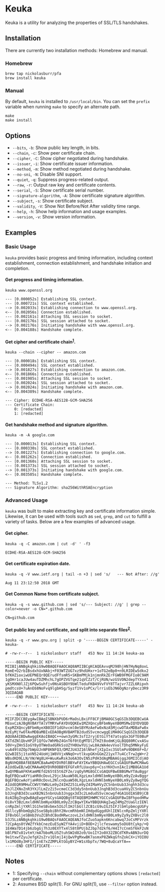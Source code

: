 # Keuka

Keuka is a utility for analyzing the properties of SSL/TLS handshakes.

## Installation

There are currently two installation methods: Homebrew and manual.

### Homebrew

```shell
brew tap nickolasburr/pfa
brew install keuka
```

### Manual

By default, `keuka` is installed to `/usr/local/bin`. You can set the `prefix` variable when running `make` to specify an alternate path.

```shell
make
make install
```

## Options

+ `--bits`, `-b`: Show public key length, in bits.
+ `--chain`, `-c`: Show peer certificate chain.
+ `--cipher`, `-C`: Show cipher negotiated during handshake.
+ `--issuer`, `-i`: Show certificate issuer information.
+ `--method`, `-m`: Show method negotiated during handshake.
+ `--no-sni`, `-N`: Disable SNI support.
+ `--quiet`, `-q`: Suppress progress-related output.
+ `--raw`, `-r`: Output raw key and certificate contents.
+ `--serial`, `-S`: Show certificate serial number.
+ `--signature-algorithm`, `-A`: Show certificate signature algorithm.
+ `--subject`, `-s`: Show certificate subject.
+ `--validity`, `-V`: Show Not Before/Not After validity time range.
+ `--help`, `-h`: Show help information and usage examples.
+ `--version`, `-v`: Show version information.

## Examples

### Basic Usage

`keuka` provides basic progress and timing information, including context
establishment, connection establishment, and handshake initiation and completion.

#### Get progress and timing information.

`keuka www.openssl.org`

```
--- [0.000052s] Establishing SSL context.
--- [0.000721s] SSL context established.
--> [0.002033s] Establishing connection to www.openssl.org.
<-- [0.002056s] Connection established.
--- [0.002161s] Attaching SSL session to socket.
--- [0.002176s] SSL session attached to socket.
--> [0.002176s] Initiating handshake with www.openssl.org.
<-- [0.004188s] Handshake complete.
```

#### Get cipher and certificate chain<sup>[1](#chain)</sup>.

`keuka --chain --cipher -- amazon.com`

```
--- [0.000018s] Establishing SSL context.
--- [0.000494s] SSL context established.
--> [0.001827s] Establishing connection to amazon.com.
<-- [0.001866s] Connection established.
--- [0.001985s] Attaching SSL session to socket.
--- [0.002024s] SSL session attached to socket.
--> [0.002024s] Initiating handshake with amazon.com.
<-- [0.004389s] Handshake complete.

--- Cipher: ECDHE-RSA-AES128-GCM-SHA256
--- Certificate Chain:
    0: [redacted]
    1: [redacted]
```

#### Get handshake method and signature algorithm.

`keuka -m -A google.com`

```
--- [0.000013s] Establishing SSL context.
--- [0.000330s] SSL context established.
--> [0.001227s] Establishing connection to google.com.
<-- [0.001262s] Connection established.
--- [0.001360s] Attaching SSL session to socket.
--- [0.001373s] SSL session attached to socket.
--> [0.001373s] Initiating handshake with google.com.
<-- [0.003505s] Handshake complete.

--- Method: TLSv1.2
--- Signature Algorithm: sha256WithRSAEncryption
```

### Advanced Usage

`keuka` was built to make extracting key and certificate information simple.
Likewise, it can be used with tools such as `sed`, `grep`, and `cut` to fulfill
a variety of tasks. Below are a few examples of advanced usage.

#### Get cipher.

`keuka -q -C amazon.com | cut -d' ' -f3`

```
ECDHE-RSA-AES128-GCM-SHA256
```

#### Get certificate expiration date.

`keuka -q -V www.ietf.org | tail -n +3 | sed 's/   --- Not After: //g'`

```
Aug 11 23:12:50 2018 GMT
```

#### Get Common Name from certificate subject.

`keuka -q -s www.github.com | sed 's/--- Subject: //g' | grep --color=never -o CN=*.github.com`

```
CN=github.com
```

#### Get public key and certificate, and split into separate files<sup>[2](#split)</sup>.

`keuka -q -r www.gnu.org | split -p '-----BEGIN CERTIFICATE-----' - keuka-`

```
# -rw-r--r--  1 nickolasburr staff   453 Nov 11 14:24 keuka-aa

-----BEGIN PUBLIC KEY-----
MIIBIjANBgkqhkiG9w0BAQEFAAOCAQ8AMIIBCgKCAQEAvvqMJ98hjHN7HyNq8oxL
RomE+O2rbIBsdxhUxNAbj+F03WTZUG7xz9hdUHxr+1oTG2eBp0+n9LRIDEw5dkx2
bfKHZioxiwUEPNEQr8QErudFfsmR5+SKBmPMjk1njmnRkZErFGWB9FMGFIo8C9AM
1gOHr1caJUw4auTDZMhchL7gOPZVGTqe21qVCZzT/CjRUN/wzGSVON2depTYXn41
yKSMXN0lJZj6PQwSuhfjv0NsASBOY9bWlTeduFKB49VvFVY8TTajvr7ZZL6Ripxh
pmdtcsU+7uAnE68NoFvq9lgbHSg/Syzf1Vv1oPCx/lrrisEbJN6OgNzryDecz3R9
3QIDAQAB
-----END PUBLIC KEY-----
```

```
# -rw-r--r--  1 nickolasburr staff   453 Nov 11 14:24 keuka-ab

-----BEGIN CERTIFICATE-----
MIIFZDCCBEygAwIBAgISBNXbPUD6rMaOsLBxiFF8CFjBMA0GCSqGSIb3DQEBCwUA
MEoxCzAJBgNVBAYTAlVTMRYwFAYDVQQKEw1MZXQncyBFbmNyeXB0MSMwIQYDVQQD
ExpMZXQncyBFbmNyeXB0IEF1dGhvcml0eSBYMzAeFw0xNzA5MjcwOTAxMDBaFw0x
NzEyMjYwOTAxMDBaMBIxEDAOBgNVBAMTB2dudS5vcmcwggEiMA0GCSqGSIb3DQEB
AQUAA4IBDwAwggEKAoIBAQC++own3yGMc3sfI2ryjEtGiYT47atsgGx3GFTE0BuP
4XTdZNlQbvHP2F1QfGv7WhMbZ4GnT6f0tEgMTDl2THZt8odmKjGLBQQ80RCvxASu
50V+yZHn5IoGY8yOTWeOadGRkSsUZYH0UwYUijwL0AzWA4evVxolTDhq5MNkyFyE
vuA49lUZOp7bWpUJnNP8KNFQ3/DMZJU43Z16lNhefjXIpIxc3SUlmPo9DBK6F+O/
Q2wBIE5j1taVN524UoHj1W8VVjxNNqO+vtlkvpGKnGGmZ21yxT7u4CcTrw2gW+r2
WBsdKD9LLN/VW/Wg8LH+WuuKwRsk3o6A3OvIN5zPdH3dAgMBAAGjggJ6MIICdjAO
BgNVHQ8BAf8EBAMCBaAwHQYDVR0lBBYwFAYIKwYBBQUHAwEGCCsGAQUFBwMCMAwG
A1UdEwEB/wQCMAAwHQYDVR0OBBYEFGFxRfLUavp6y+CssYKH3vnIAcIiMB8GA1Ud
IwQYMBaAFKhKamMEfd265tE5t6ZFZe/zqOyhMG8GCCsGAQUFBwEBBGMwYTAuBggr
BgEFBQcwAYYiaHR0cDovL29jc3AuaW50LXgzLmxldHNlbmNyeXB0Lm9yZzAvBggr
BgEFBQcwAoYjaHR0cDovL2NlcnQuaW50LXgzLmxldHNlbmNyeXB0Lm9yZy8wgYQG
A1UdEQR9MHuCCWVtYWNzLm9yZ4IHZ251Lm9yZ4IMaHVyZC5nbnUub3Jnghh3d3cu
ZnJlZXNvZnR3YXJlLmZzZi5vcmeCC3d3dy5nbnUub3JnghB3d3cuaHVyZC5nbnUu
b3JnghB3d3cuaXB2Ni5nbnUub3Jnggx3d3c2LmdudS5vcmcwgf4GA1UdIASB9jCB
8zAIBgZngQwBAgEwgeYGCysGAQQBgt8TAQEBMIHWMCYGCCsGAQUFBwIBFhpodHRw
Oi8vY3BzLmxldHNlbmNyeXB0Lm9yZzCBqwYIKwYBBQUHAgIwgZ4MgZtUaGlzIENl
cnRpZmljYXRlIG1heSBvbmx5IGJlIHJlbGllZCB1cG9uIGJ5IFJlbHlpbmcgUGFy
dGllcyBhbmQgb25seSBpbiBhY2NvcmRhbmNlIHdpdGggdGhlIENlcnRpZmljYXRl
IFBvbGljeSBmb3VuZCBhdCBodHRwczovL2xldHNlbmNyeXB0Lm9yZy9yZXBvc2l0
b3J5LzANBgkqhkiG9w0BAQsFAAOCAQEANJfoCZuo5apkn6Kncabwq7JoCsMFVrzk
72CpAqs8tVWZfYkbCnezEuESyWZfYA4vjiD+BOD+2jlcfeswamy5oDU8tCykp/+Q
1E4Wa7D14jb6zbgGj7h3z0EXYTx4l58t0PUjbZJbp7d2kf6/H4I7cCnmSf6kF2sN
bBlPN7x81vtmY/mA7bboMLU5ZtuhSW2d82o9/Uo1IY2o0X32ZBCdTKRvABN3urDQ
9e1txwfZyuJefgX2sZrv1QlmjI4jQwVPgMxwBK7asmxP8ZWkqGfnZokCX+iYOI0U
lx1MOd8y3HFI/j1nE7xZZMPLKtGGyBYZ+W1sXbpTx/7WQ+8uQcaYfA==
-----END CERTIFICATE-----
```

## Notes

+ <a name="#chain">1</a>: Specifying `--chain` without complementary options shows `[redacted]` per certificate.</div>
+ <a name="#split">2</a>: Assumes BSD split(1). For GNU split(1), use `--filter` option instead.</div>

